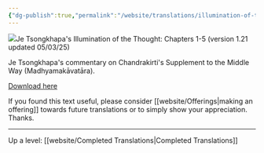```yaml
---
{"dg-publish":true,"permalink":"/website/translations/illumination-of-the-thought/"}
---
```


<img src="/pdf/illumination_icon.png" class="gyurme-pic">Je Tsongkhapa's Illumination of the Thought: Chapters 1-5 (version 1.21 updated 05/03/25)

Je Tsongkhapa's commentary on Chandrakirti's Supplement to the Middle Way (Madhyamakāvatāra).

<a href="/pdf/Illumination%20of%20the%20Thought.pdf" download>Download here</a>

If you found this text useful, please consider [[website/Offerings\|making an offering]] towards future translations or to simply show your appreciation. Thanks.

---
Up a level: [[website/Completed Translations\|Completed Translations]]